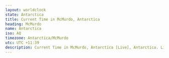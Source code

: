 ```yaml
---
layout: worldclock
state: Antarctica
title: Current Time in McMurdo, Antarctica
heading: McMurdo
name: Antarctica
iso: AQ
timezone: Antarctica/McMurdo
utc: UTC +11:39
description: Current Time in McMurdo, Antarctica [Live], Antarctica. Live update now time in McMurdo, timezone Antarctica/McMurdo, UTC +11:39, Country ISO code & Current Local Time.
---
```


